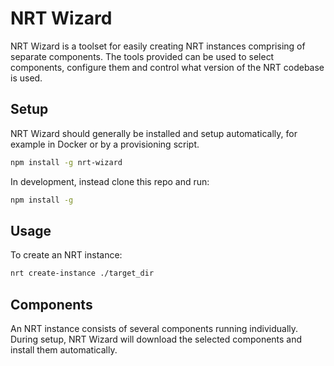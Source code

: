 # NRT Wizard

NRT Wizard is a toolset for easily creating NRT instances comprising
of separate components. The tools provided can be used to select
components, configure them and control what version of the NRT codebase
is used.

## Setup

NRT Wizard should generally be installed and setup automatically, for
example in Docker or by a provisioning script.

```bash
npm install -g nrt-wizard
```

In development, instead clone this repo and run:

```bash
npm install -g
```

## Usage

To create an NRT instance:

```bash
nrt create-instance ./target_dir
```

## Components

An NRT instance consists of several components running individually. During
setup, NRT Wizard will download the selected components and install them
automatically.

